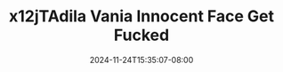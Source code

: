 --- 
title: "x12jTAdila Vania Innocent Face Get Fucked"
description: "video bokep x12jTAdila Vania Innocent Face Get Fucked gratis video full baru"
date: 2024-11-24T15:35:07-08:00
file_code: "jgxv3ewf1kwg"
draft: false
cover: "bcjo66ueh0e8bcsj.jpg"
tags: ["Vania", "Innocent", "Face", "Get", "Fucked", "bokep-indo", "bokep-viral", "bokep-ig"]
length: 585
fld_id: "1483099"
foldername: "Adila vania telegram"
categories: ["Adila vania telegram"]
views: 0
---